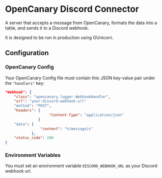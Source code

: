 # OpenCanary Discord Connector

A server that accepts a message from OpenCanary, formats the data into a table, and sends it to a Discord webhook.

It is designed to be run in production using GUnicorn.

## Configuration

### OpenCanary Config

Your OpenCanary Config file must contain this JSON key-value pair under the `"handlers"` key:

```json
"Webhook": {
    "class": "opencanary.logger.WebhookHandler",
    "url": "your-discord-webhook-url"
    "method": "POST",
    "headers": {
                    "Content-Type": "application/json"
               }
    "data": {
                "content": "%(message)s"
            },
    "status_code": 200
}
```

### Environment Variables

You must set an environment variable `DISCORD_WEBHOOK_URL` as your Discord webhook url.
